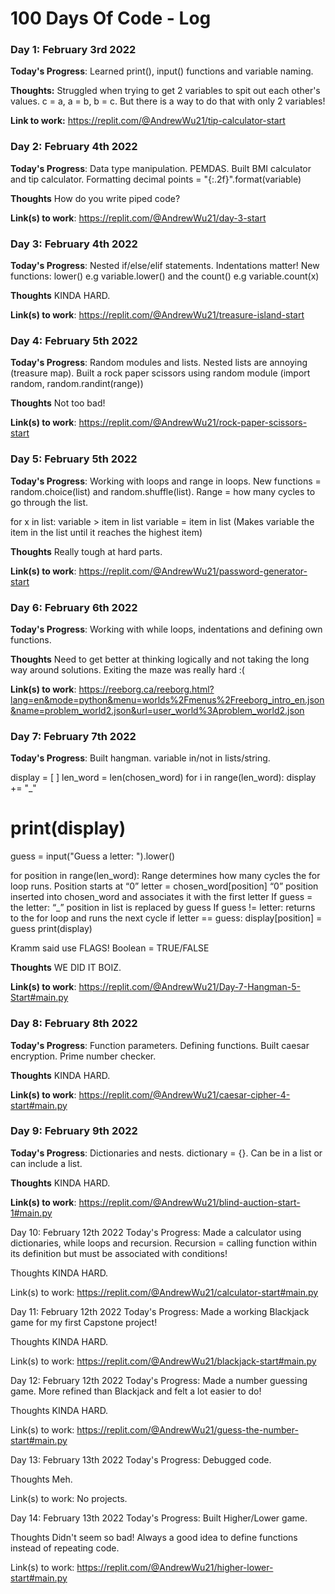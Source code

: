# 100 Days Of Code - Log

### Day 1: February 3rd 2022

**Today's Progress**: Learned print(), input() functions and variable naming.

**Thoughts:** Struggled when trying to get 2 variables to spit out each other's values. c = a, a = b, b = c. But there is a way to do that with only 2 variables!

**Link to work:** https://replit.com/@AndrewWu21/tip-calculator-start

### Day 2: February 4th 2022

**Today's Progress**: Data type manipulation. PEMDAS. Built BMI calculator and tip calculator. Formatting decimal points = "{:.2f}".format(variable)

**Thoughts** How do you write piped code?

**Link(s) to work**: https://replit.com/@AndrewWu21/day-3-start

### Day 3: February 4th 2022

**Today's Progress**: Nested if/else/elif statements. Indentations matter! New functions: lower() e.g variable.lower() and the count() e.g variable.count(x)

**Thoughts** KINDA HARD.

**Link(s) to work**: https://replit.com/@AndrewWu21/treasure-island-start

### Day 4: February 5th 2022

**Today's Progress**: Random modules and lists. Nested lists are annoying (treasure map). Built a rock paper scissors using random module (import random, random.randint(range))

**Thoughts** Not too bad!

**Link(s) to work**: https://replit.com/@AndrewWu21/rock-paper-scissors-start

### Day 5: February 5th 2022

**Today's Progress**: Working with loops and range in loops. New functions = random.choice(list) and random.shuffle(list). Range = how many cycles to go through the list. 

for x in list:
  variable > item in list
  variable = item in list
(Makes variable the item in the list until it reaches the highest item)

**Thoughts** Really tough at hard parts.

**Link(s) to work**: https://replit.com/@AndrewWu21/password-generator-start

### Day 6: February 6th 2022

**Today's Progress**: Working with while loops, indentations and defining own functions.

**Thoughts** Need to get better at thinking logically and not taking the long way around solutions. Exiting the maze was really hard :(

**Link(s) to work**: https://reeborg.ca/reeborg.html?lang=en&mode=python&menu=worlds%2Fmenus%2Freeborg_intro_en.json&name=problem_world2.json&url=user_world%3Aproblem_world2.json

### Day 7: February 7th 2022

**Today's Progress**: Built hangman. variable in/not in lists/string. 

display = [ ]
len_word = len(chosen_word)
for i in range(len_word):
  display += "_"
# print(display)

guess = input("Guess a letter: ").lower()

for position in range(len_word): 		Range determines how many cycles the for loop runs.
								Position starts at “0”
  letter = chosen_word[position]		“0” position inserted into chosen_word and associates it with the first letter
								If guess = the letter: “_” position in list is replaced by guess
								If guess != letter: returns to the for loop and runs the next cycle
  if letter == guess:
    display[position] = guess
print(display)

Kramm said use FLAGS! Boolean = TRUE/FALSE

**Thoughts** WE DID IT BOIZ.

**Link(s) to work**: https://replit.com/@AndrewWu21/Day-7-Hangman-5-Start#main.py

### Day 8: February 8th 2022

**Today's Progress**: Function parameters. Defining functions. Built caesar encryption. Prime number checker.

**Thoughts** KINDA HARD.

**Link(s) to work**: https://replit.com/@AndrewWu21/caesar-cipher-4-start#main.py

### Day 9: February 9th 2022

**Today's Progress**: Dictionaries and nests. dictionary = {}. Can be in a list or can include a list.

**Thoughts** KINDA HARD.

**Link(s) to work**: https://replit.com/@AndrewWu21/blind-auction-start-1#main.py

Day 10: February 12th 2022
Today's Progress: Made a calculator using dictionaries, while loops and recursion. Recursion = calling function within its definition but must be associated with conditions!

Thoughts KINDA HARD.

Link(s) to work: https://replit.com/@AndrewWu21/calculator-start#main.py

Day 11: February 12th 2022
Today's Progress: Made a working Blackjack game for my first Capstone project!

Thoughts KINDA HARD.

Link(s) to work: https://replit.com/@AndrewWu21/blackjack-start#main.py

Day 12: February 12th 2022
Today's Progress: Made a number guessing game. More refined than Blackjack and felt a lot easier to do!

Thoughts KINDA HARD.

Link(s) to work: https://replit.com/@AndrewWu21/guess-the-number-start#main.py

Day 13: February 13th 2022
Today's Progress: Debugged code.

Thoughts Meh.

Link(s) to work: No projects.

Day 14: February 13th 2022
Today's Progress: Built Higher/Lower game.

Thoughts Didn't seem so bad! Always a good idea to define functions instead of repeating code.

Link(s) to work: https://replit.com/@AndrewWu21/higher-lower-start#main.py

